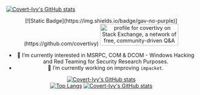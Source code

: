 [![Covert-Ivy's GitHub stats](https://capsule-render.vercel.app/api?type=venom&height=300&color=gradient&text=🐱‍👤Covert%20Ivy🌿)](https://github.com/covertivy)
<div style="text-align:center">
[![Static Badge](https://img.shields.io/badge/gav-no-purple)](https://github.com/covertivy)
  <a href="https://stackexchange.com/users/19108462" align="center">
  <img src="https://stackexchange.com/users/flair/19108462.png?theme=dark" width="208" height="58" alt="profile for covertivy on Stack Exchange, a network of free, community-driven Q&amp;A sites" title="profile for covertivy on Stack Exchange, a network of free, community-driven Q&amp;A sites">
  </a>

- 🌱 I’m currently interested in MSRPC, COM & DCOM - Windows Hacking and Red Teaming for Security Research Purposes.
- 🔭 I’m currently working on improving `impacket`.

[![Covert-Ivy's GitHub stats](https://github-readme-stats.vercel.app/api?username=covertivy&show_icons=true&theme=radical&show_owner=true&show=reviews,discussions_started,discussions_answered,prs_merged,prs_merged_percentage)](https://github.com/covertivy)  
[![Top Langs](https://github-readme-stats.vercel.app/api/top-langs/?username=covertivy&layout=compact&theme=radical)](https://github.com/covertivy)
[![Covert-Ivy's GitHub stats](https://capsule-render.vercel.app/api?type=waving&height=150&color=gradient&section=footer&reversal=false)](https://github.com/covertivy)
</div>
